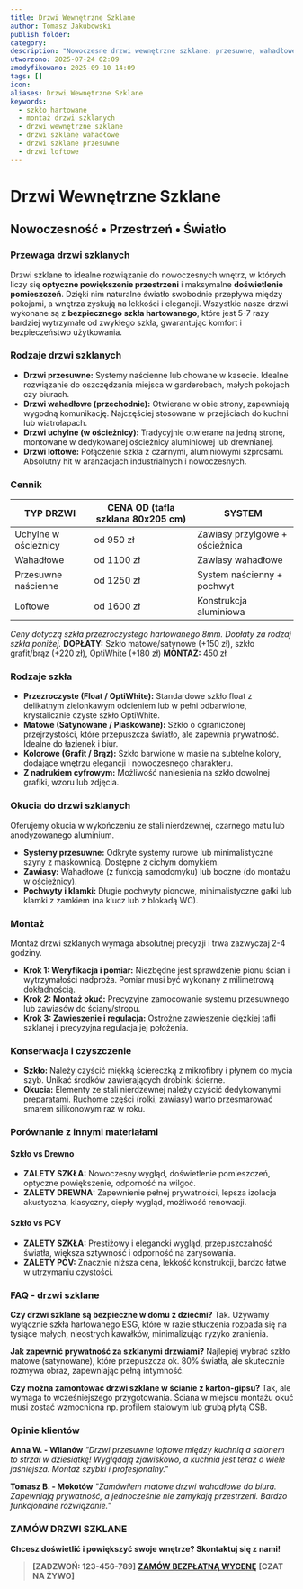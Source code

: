 ```yaml
---
title: Drzwi Wewnętrzne Szklane
author: Tomasz Jakubowski
publish folder:
category:
description: "Nowoczesne drzwi wewnętrzne szklane: przesuwne, wahadłowe, loftowe. Optyczne powiększenie przestrzeni, bezpieczeństwo i elegancja. Profesjonalny montaż."
utworzono: 2025-07-24 02:09
zmodyfikowano: 2025-09-10 14:09
tags: []
icon:
aliases: Drzwi Wewnętrzne Szklane
keywords:
  - szkło hartowane
  - montaż drzwi szklanych
  - drzwi wewnętrzne szklane
  - drzwi szklane wahadłowe
  - drzwi szklane przesuwne
  - drzwi loftowe
---
```

# Drzwi Wewnętrzne Szklane

## Nowoczesność • Przestrzeń • Światło

### Przewaga drzwi szklanych

Drzwi szklane to idealne rozwiązanie do nowoczesnych wnętrz, w których liczy się **optyczne powiększenie przestrzeni** i maksymalne **doświetlenie pomieszczeń**. Dzięki nim naturalne światło swobodnie przepływa między pokojami, a wnętrza zyskują na lekkości i elegancji. Wszystkie nasze drzwi wykonane są z **bezpiecznego szkła hartowanego**, które jest 5-7 razy bardziej wytrzymałe od zwykłego szkła, gwarantując komfort i bezpieczeństwo użytkowania.

### Rodzaje drzwi szklanych

- **Drzwi przesuwne:** Systemy naścienne lub chowane w kasecie. Idealne rozwiązanie do oszczędzania miejsca w garderobach, małych pokojach czy biurach.
- **Drzwi wahadłowe (przechodnie):** Otwierane w obie strony, zapewniają wygodną komunikację. Najczęściej stosowane w przejściach do kuchni lub wiatrołapach.
- **Drzwi uchylne (w ościeżnicy):** Tradycyjnie otwierane na jedną stronę, montowane w dedykowanej ościeżnicy aluminiowej lub drewnianej.
- **Drzwi loftowe:** Połączenie szkła z czarnymi, aluminiowymi szprosami. Absolutny hit w aranżacjach industrialnych i nowoczesnych.

### Cennik

| **TYP DRZWI** | **CENA OD (tafla szklana 80x205 cm)** | **SYSTEM** |
|---|---|---|
| Uchylne w ościeżnicy | od 950 zł | Zawiasy przylgowe + ościeżnica |
| Wahadłowe | od 1100 zł | Zawiasy wahadłowe |
| Przesuwne naścienne | od 1250 zł | System naścienny + pochwyt |
| Loftowe | od 1600 zł | Konstrukcja aluminiowa |

*Ceny dotyczą szkła przezroczystego hartowanego 8mm. Dopłaty za rodzaj szkła poniżej.*
**DOPŁATY:** Szkło matowe/satynowe (+150 zł), szkło grafit/brąz (+220 zł), OptiWhite (+180 zł)
**MONTAŻ:** 450 zł

### Rodzaje szkła

- **Przezroczyste (Float / OptiWhite):** Standardowe szkło float z delikatnym zielonkawym odcieniem lub w pełni odbarwione, krystalicznie czyste szkło OptiWhite.
- **Matowe (Satynowane / Piaskowane):** Szkło o ograniczonej przejrzystości, które przepuszcza światło, ale zapewnia prywatność. Idealne do łazienek i biur.
- **Kolorowe (Grafit / Brąz):** Szkło barwione w masie na subtelne kolory, dodające wnętrzu elegancji i nowoczesnego charakteru.
- **Z nadrukiem cyfrowym:** Możliwość naniesienia na szkło dowolnej grafiki, wzoru lub zdjęcia.

### Okucia do drzwi szklanych

Oferujemy okucia w wykończeniu ze stali nierdzewnej, czarnego matu lub anodyzowanego aluminium.
- **Systemy przesuwne:** Odkryte systemy rurowe lub minimalistyczne szyny z maskownicą. Dostępne z cichym domykiem.
- **Zawiasy:** Wahadłowe (z funkcją samodomyku) lub boczne (do montażu w ościeżnicy).
- **Pochwyty i klamki:** Długie pochwyty pionowe, minimalistyczne gałki lub klamki z zamkiem (na klucz lub z blokadą WC).

### Montaż

Montaż drzwi szklanych wymaga absolutnej precyzji i trwa zazwyczaj 2-4 godziny.
- **Krok 1: Weryfikacja i pomiar:** Niezbędne jest sprawdzenie pionu ścian i wytrzymałości nadproża. Pomiar musi być wykonany z milimetrową dokładnością.
- **Krok 2: Montaż okuć:** Precyzyjne zamocowanie systemu przesuwnego lub zawiasów do ściany/stropu.
- **Krok 3: Zawieszenie i regulacja:** Ostrożne zawieszenie ciężkiej tafli szklanej i precyzyjna regulacja jej położenia.

### Konserwacja i czyszczenie

- **Szkło:** Należy czyścić miękką ściereczką z mikrofibry i płynem do mycia szyb. Unikać środków zawierających drobinki ścierne.
- **Okucia:** Elementy ze stali nierdzewnej należy czyścić dedykowanymi preparatami. Ruchome części (rolki, zawiasy) warto przesmarować smarem silikonowym raz w roku.

### Porównanie z innymi materiałami

#### **Szkło vs Drewno**
- **ZALETY SZKŁA:** Nowoczesny wygląd, doświetlenie pomieszczeń, optyczne powiększenie, odporność na wilgoć.
- **ZALETY DREWNA:** Zapewnienie pełnej prywatności, lepsza izolacja akustyczna, klasyczny, ciepły wygląd, możliwość renowacji.

#### **Szkło vs PCV**
- **ZALETY SZKŁA:** Prestiżowy i elegancki wygląd, przepuszczalność światła, większa sztywność i odporność na zarysowania.
- **ZALETY PCV:** Znacznie niższa cena, lekkość konstrukcji, bardzo łatwe w utrzymaniu czystości.

### FAQ - drzwi szklane

**Czy drzwi szklane są bezpieczne w domu z dziećmi?**
Tak. Używamy wyłącznie szkła hartowanego ESG, które w razie stłuczenia rozpada się na tysiące małych, nieostrych kawałków, minimalizując ryzyko zranienia.

**Jak zapewnić prywatność za szklanymi drzwiami?**
Najlepiej wybrać szkło matowe (satynowane), które przepuszcza ok. 80% światła, ale skutecznie rozmywa obraz, zapewniając pełną intymność.

**Czy można zamontować drzwi szklane w ścianie z karton-gipsu?**
Tak, ale wymaga to wcześniejszego przygotowania. Ściana w miejscu montażu okuć musi zostać wzmocniona np. profilem stalowym lub grubą płytą OSB.

### Opinie klientów

**Anna W. - Wilanów**
*"Drzwi przesuwne loftowe między kuchnią a salonem to strzał w dziesiątkę! Wyglądają zjawiskowo, a kuchnia jest teraz o wiele jaśniejsza. Montaż szybki i profesjonalny."*

**Tomasz B. - Mokotów**
*"Zamówiłem matowe drzwi wahadłowe do biura. Zapewniają prywatność, a jednocześnie nie zamykają przestrzeni. Bardzo funkcjonalne rozwiązanie."*

### ZAMÓW DRZWI SZKLANE

**Chcesz doświetlić i powiększyć swoje wnętrze? Skontaktuj się z nami!**

> **[ZADZWOŃ: 123-456-789]**
> **[ZAMÓW BEZPŁATNĄ WYCENĘ](../../kontakt.md)**
> **[CZAT NA ŻYWO]**